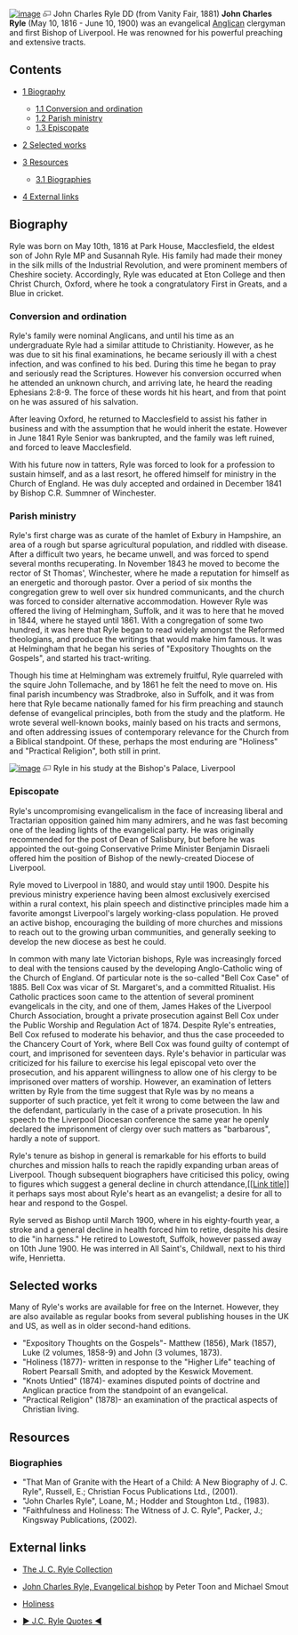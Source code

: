 [![image](images/thumb/0/0a/Jcryle.jpg/175px-Jcryle.jpg)](http://www.theopedia.com/File:Jcryle.jpg)
[![image](data:image/png;base64,iVBORw0KGgoAAAANSUhEUgAAAA8AAAALCAAAAACFLIiAAAAAAnRSTlMA/1uRIrUAAABPSURBVAjXY/j///+5vXDwjAHIr26ZAgXZe8H8a/+hoIcw/9nevdVL9+79DuPvzQYZFPUezu8BMZLXgkExnD8HAu6hqv//n+HZVjD4DuUDAKlChD3fj6aPAAAAAElFTkSuQmCC)](http://www.theopedia.com/File:Jcryle.jpg "Enlarge")
John Charles Ryle DD (from Vanity Fair, 1881)
**John Charles Ryle** (May 10, 1816 - June 10, 1900) was an
evangelical [Anglican](Anglican "Anglican") clergyman and first
Bishop of Liverpool. He was renowned for his powerful preaching and
extensive tracts.

## Contents

-   [1 Biography](#Biography)
    -   [1.1 Conversion and ordination](#Conversion_and_ordination)
    -   [1.2 Parish ministry](#Parish_ministry)
    -   [1.3 Episcopate](#Episcopate)

-   [2 Selected works](#Selected_works)
-   [3 Resources](#Resources)
    -   [3.1 Biographies](#Biographies)

-   [4 External links](#External_links)

## Biography

Ryle was born on May 10th, 1816 at Park House, Macclesfield, the
eldest son of John Ryle MP and Susannah Ryle. His family had made
their money in the silk mills of the Industrial Revolution, and
were prominent members of Cheshire society. Accordingly, Ryle was
educated at Eton College and then Christ Church, Oxford, where he
took a congratulatory First in Greats, and a Blue in cricket.

### Conversion and ordination

Ryle's family were nominal Anglicans, and until his time as an
undergraduate Ryle had a similar attitude to Christianity. However,
as he was due to sit his final examinations, he became seriously
ill with a chest infection, and was confined to his bed. During
this time he began to pray and seriously read the Scriptures.
However his conversion occurred when he attended an unknown church,
and arriving late, he heard the reading Ephesians 2:8-9. The force
of these words hit his heart, and from that point on he was assured
of his salvation.

After leaving Oxford, he returned to Macclesfield to assist his
father in business and with the assumption that he would inherit
the estate. However in June 1841 Ryle Senior was bankrupted, and
the family was left ruined, and forced to leave Macclesfield.

With his future now in tatters, Ryle was forced to look for a
profession to sustain himself, and as a last resort, he offered
himself for ministry in the Church of England. He was duly accepted
and ordained in December 1841 by Bishop C.R. Summner of
Winchester.

### Parish ministry

Ryle's first charge was as curate of the hamlet of Exbury in
Hampshire, an area of a rough but sparse agricultural population,
and riddled with disease. After a difficult two years, he became
unwell, and was forced to spend several months recuperating. In
November 1843 he moved to become the rector of St Thomas',
Winchester, where he made a reputation for himself as an energetic
and thorough pastor. Over a period of six months the congregation
grew to well over six hundred communicants, and the church was
forced to consider alternative accommodation. However Ryle was
offered the living of Helmingham, Suffolk, and it was to here that
he moved in 1844, where he stayed until 1861. With a congregation
of some two hundred, it was here that Ryle began to read widely
amongst the Reformed theologians, and produce the writings that
would make him famous. It was at Helmingham that he began his
series of "Expository Thoughts on the Gospels", and started his
tract-writing.

Though his time at Helmingham was extremely fruitful, Ryle
quarreled with the squire John Tollemache, and by 1861 he felt the
need to move on. His final parish incumbency was Stradbroke, also
in Suffolk, and it was from here that Ryle became nationally famed
for his firm preaching and staunch defense of evangelical
principles, both from the study and the platform. He wrote several
well-known books, mainly based on his tracts and sermons, and often
addressing issues of contemporary relevance for the Church from a
Biblical standpoint. Of these, perhaps the most enduring are
"Holiness" and "Practical Religion", both still in print.

[![image](images/thumb/e/e0/Jcryle2.jpg/175px-Jcryle2.jpg)](http://www.theopedia.com/File:Jcryle2.jpg)
[![image](data:image/png;base64,iVBORw0KGgoAAAANSUhEUgAAAA8AAAALCAAAAACFLIiAAAAAAnRSTlMA/1uRIrUAAABPSURBVAjXY/j///+5vXDwjAHIr26ZAgXZe8H8a/+hoIcw/9nevdVL9+79DuPvzQYZFPUezu8BMZLXgkExnD8HAu6hqv//n+HZVjD4DuUDAKlChD3fj6aPAAAAAElFTkSuQmCC)](http://www.theopedia.com/File:Jcryle2.jpg "Enlarge")
Ryle in his study at the Bishop's Palace, Liverpool
### Episcopate

Ryle's uncompromising evangelicalism in the face of increasing
liberal and Tractarian opposition gained him many admirers, and he
was fast becoming one of the leading lights of the evangelical
party. He was originally recommended for the post of Dean of
Salisbury, but before he was appointed the out-going Conservative
Prime Minister Benjamin Disraeli offered him the position of Bishop
of the newly-created Diocese of Liverpool.

Ryle moved to Liverpool in 1880, and would stay until 1900. Despite
his previous ministry experience having been almost exclusively
exercised within a rural context, his plain speech and distinctive
principles made him a favorite amongst Liverpool's largely
working-class population. He proved an active bishop, encouraging
the building of more churches and missions to reach out to the
growing urban communities, and generally seeking to develop the new
diocese as best he could.

In common with many late Victorian bishops, Ryle was increasingly
forced to deal with the tensions caused by the developing
Anglo-Catholic wing of the Church of England. Of particular note is
the so-called "Bell Cox Case" of 1885. Bell Cox was vicar of St.
Margaret's, and a committed Ritualist. His Catholic practices soon
came to the attention of several prominent evangelicals in the
city, and one of them, James Hakes of the Liverpool Church
Association, brought a private prosecution against Bell Cox under
the Public Worship and Regulation Act of 1874. Despite Ryle's
entreaties, Bell Cox refused to moderate his behavior, and thus the
case proceeded to the Chancery Court of York, where Bell Cox was
found guilty of contempt of court, and imprisoned for seventeen
days. Ryle's behavior in particular was criticized for his failure
to exercise his legal episcopal veto over the prosecution, and his
apparent willingness to allow one of his clergy to be imprisoned
over matters of worship. However, an examination of letters written
by Ryle from the time suggest that Ryle was by no means a supporter
of such practice, yet felt it wrong to come between the law and the
defendant, particularly in the case of a private prosecution. In
his speech to the Liverpool Diocesan conference the same year he
openly declared the imprisonment of clergy over such matters as
"barbarous", hardly a note of support.

Ryle's tenure as bishop in general is remarkable for his efforts to
build churches and mission halls to reach the rapidly expanding
urban areas of Liverpool. Though subsequent biographers have
criticised this policy, owing to figures which suggest a general
decline in church
attendance,[[[Link title](index.php?title=Link_title&action=edit&redlink=1 "Link title (page does not exist)")]]
it perhaps says most about Ryle's heart as an evangelist; a desire
for all to hear and respond to the Gospel.

Ryle served as Bishop until March 1900, where in his eighty-fourth
year, a stroke and a general decline in health forced him to
retire, despite his desire to die "in harness." He retired to
Lowestoft, Suffolk, however passed away on 10th June 1900. He was
interred in All Saint's, Childwall, next to his third wife,
Henrietta.

## Selected works

Many of Ryle's works are available for free on the Internet.
However, they are also available as regular books from several
publishing houses in the UK and US, as well as in older second-hand
editions.

-   "Expository Thoughts on the Gospels"- Matthew (1856), Mark
    (1857), Luke (2 volumes, 1858-9) and John (3 volumes, 1873).
-   "Holiness (1877)- written in response to the "Higher Life"
    teaching of Robert Pearsall Smith, and adopted by the Keswick
    Movement.
-   "Knots Untied" (1874)- examines disputed points of doctrine and
    Anglican practice from the standpoint of an evangelical.
-   "Practical Religion" (1878)- an examination of the practical
    aspects of Christian living.

## Resources

### Biographies

-   "That Man of Granite with the Heart of a Child: A New Biography
    of J. C. Ryle", Russell, E.; Christian Focus Publications Ltd.,
    (2001).
-   "John Charles Ryle", Loane, M.; Hodder and Stoughton Ltd.,
    (1983).
-   "Faithfulness and Holiness: The Witness of J. C. Ryle", Packer,
    J.; Kingsway Publications, (2002).

## External links

-   [The J. C. Ryle Collection](http://www.biblebb.com/ryle.htm)

-   [John Charles Ryle, Evangelical bishop](http://www.anglicanbooksrevitalized.us/Peter_Toons_Books_Online/History/rylebiog.htm)
    by Peter Toon and Michael Smout
-   [Holiness](http://www.gracegems.org/Ryle/holiness.htm)
-   [► J.C. Ryle Quotes ◄](http://jcrylequotes.com/)



